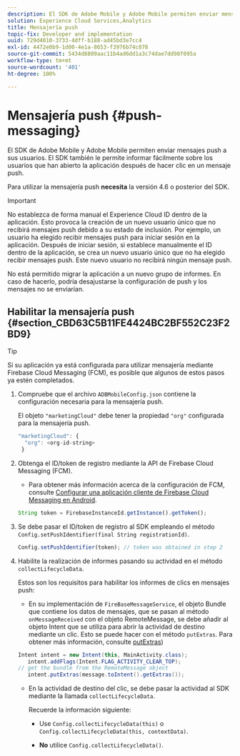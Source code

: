 ```yaml
---
description: El SDK de Adobe Mobile y Adobe Mobile permiten enviar mensajes push a sus usuarios. El SDK también le permite informar fácilmente sobre los usuarios que han abierto la aplicación después de hacer clic en un mensaje push.
solution: Experience Cloud Services,Analytics
title: Mensajería push
topic-fix: Developer and implementation
uuid: 729d4010-3733-4dff-b188-ad45bd3e7cc4
exl-id: 4472e0b9-1d00-4e1a-8653-f3976b74c078
source-git-commit: 5434d8809aac11b4ad6dd1a3c74dae7dd98f095a
workflow-type: tm+mt
source-wordcount: '401'
ht-degree: 100%

---
```


# Mensajería push {#push-messaging}

El SDK de Adobe Mobile y Adobe Mobile permiten enviar mensajes push a sus usuarios. El SDK también le permite informar fácilmente sobre los usuarios que han abierto la aplicación después de hacer clic en un mensaje push.

Para utilizar la mensajería push **necesita** la versión 4.6 o posterior del SDK.

>[!IMPORTANT]
>
>No establezca de forma manual el Experience Cloud ID dentro de la aplicación. Esto provoca la creación de un nuevo usuario único que no recibirá mensajes push debido a su estado de inclusión. Por ejemplo, un usuario ha elegido recibir mensajes push para iniciar sesión en la aplicación. Después de iniciar sesión, si establece manualmente el ID dentro de la aplicación, se crea un nuevo usuario único que no ha elegido recibir mensajes push. Este nuevo usuario no recibirá ningún mensaje push.
>
>No está permitido migrar la aplicación a un nuevo grupo de informes. En caso de hacerlo, podría desajustarse la configuración de push y los mensajes no se enviarían.

## Habilitar la mensajería push {#section_CBD63C5B11FE4424BC2BF552C23F2BD9}

>[!TIP]
>
>Si su aplicación ya está configurada para utilizar mensajería mediante Firebase Cloud Messaging (FCM), es posible que algunos de estos pasos ya estén completados.

1. Compruebe que el archivo `ADBMobileConfig.json` contiene la configuración necesaria para la mensajería push.

   El objeto `"marketingCloud"` debe tener la propiedad `"org"` configurada para la mensajería push.

   ```js
   "marketingCloud": { 
     "org": <org-id-string> 
    }
   ```

1. Obtenga el ID/token de registro mediante la API de Firebase Cloud Messaging (FCM).

   * Para obtener más información acerca de la configuración de FCM, consulte [Configurar una aplicación cliente de Firebase Cloud Messaging en Android](https://firebase.google.com/docs/cloud-messaging/android/client).

   ```js
   String token = FirebaseInstanceId.getInstance().getToken();
   ```

1. Se debe pasar el ID/token de registro al SDK empleando el método `Config.setPushIdentifier(final String registrationId)`.

   ```js
   Config.setPushIdentifier(token); // token was obtained in step 2
   ```

1. Habilite la realización de informes pasando su actividad en el método `collectLifecycleData`.

   Estos son los requisitos para habilitar los informes de clics en mensajes push:

   * En su implementación de `FireBaseMessageService`, el objeto Bundle que contiene los datos de mensajes, que se pasan al método `onMessageReceived` con el objeto RemoteMessage, se debe añadir al objeto Intent que se utiliza para abrir la actividad de destino mediante un clic. Esto se puede hacer con el método `putExtras`. Para obtener más información, consulte [putExtras](https://developer.android.com/reference/android/content/Intent.html#putExtras(android.os.Bundle)))

   ```java
   Intent intent = new Intent(this, MainActivity.class);
      intent.addFlags(Intent.FLAG_ACTIVITY_CLEAR_TOP);
   // get the bundle from the RemoteMessage object
      intent.putExtras(message.toIntent().getExtras());
   ```

   * En la actividad de destino del clic, se debe pasar la actividad al SDK mediante la llamada `collectLifecycleData`.

      Recuerde la información siguiente:

      * Use `Config.collectLifecycleData(this)` o `Config.collectLifecycleData(this, contextData)`.

      * **No** utilice `Config.collectLifecycleData()`.

